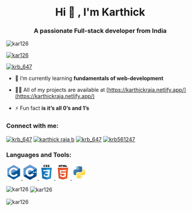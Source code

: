 <h1 align="center">Hi 👋 , I'm Karthick</h1>
<h3 align="center">A passionate Full-stack developer from India</h3>

<p align="left"> <img src="https://komarev.com/ghpvc/?username=kar126&label=Profile%20views&color=0e75b6&style=flat" alt="kar126" /> </p>

<p align="left"> <a href="https://github.com/ryo-ma/github-profile-trophy"><img src="https://github-profile-trophy.vercel.app/?username=kar126" alt="kar126" /></a> </p>

<p align="left"> <a href="https://twitter.com/krb_647" target="blank"><img src="https://img.shields.io/twitter/follow/krb_647?logo=twitter&style=for-the-badge" alt="krb_647" /></a> </p>

- 🌱 I’m currently learning **fundamentals of web-development**

- 👨‍💻 All of my projects are available at [https://karthickraja.netlify.app/](https://karthickraja.netlify.app/)

- ⚡ Fun fact **is it’s all 0’s and 1’s**

<h3 align="left">Connect with me:</h3>
<p align="left">
<a href="https://twitter.com/krb_647" target="blank"><img align="center" src="https://raw.githubusercontent.com/rahuldkjain/github-profile-readme-generator/master/src/images/icons/Social/twitter.svg" alt="krb_647" height="30" width="40" /></a>
<a href="https://linkedin.com/in/karthick raja b" target="blank"><img align="center" src="https://raw.githubusercontent.com/rahuldkjain/github-profile-readme-generator/master/src/images/icons/Social/linked-in-alt.svg" alt="karthick raja b" height="30" width="40" /></a>
<a href="https://instagram.com/krb_647" target="blank"><img align="center" src="https://raw.githubusercontent.com/rahuldkjain/github-profile-readme-generator/master/src/images/icons/Social/instagram.svg" alt="krb_647" height="30" width="40" /></a>
<a href="https://www.hackerrank.com/krb561247" target="blank"><img align="center" src="https://raw.githubusercontent.com/rahuldkjain/github-profile-readme-generator/master/src/images/icons/Social/hackerrank.svg" alt="krb561247" height="30" width="40" /></a>
</p>

<h3 align="left">Languages and Tools:</h3>
<p align="left"> <a href="https://www.cprogramming.com/" target="_blank" rel="noreferrer"> <img src="https://raw.githubusercontent.com/devicons/devicon/master/icons/c/c-original.svg" alt="c" width="40" height="40"/> </a> <a href="https://www.w3schools.com/cpp/" target="_blank" rel="noreferrer"> <img src="https://raw.githubusercontent.com/devicons/devicon/master/icons/cplusplus/cplusplus-original.svg" alt="cplusplus" width="40" height="40"/> </a> <a href="https://www.w3schools.com/css/" target="_blank" rel="noreferrer"> <img src="https://raw.githubusercontent.com/devicons/devicon/master/icons/css3/css3-original-wordmark.svg" alt="css3" width="40" height="40"/> </a> <a href="https://www.w3.org/html/" target="_blank" rel="noreferrer"> <img src="https://raw.githubusercontent.com/devicons/devicon/master/icons/html5/html5-original-wordmark.svg" alt="html5" width="40" height="40"/> </a> <a href="https://www.python.org" target="_blank" rel="noreferrer"> <img src="https://raw.githubusercontent.com/devicons/devicon/master/icons/python/python-original.svg" alt="python" width="40" height="40"/> </a> </p>

<p><img align="left" src="https://github-readme-stats.vercel.app/api/top-langs?username=kar126&show_icons=true&locale=en&layout=compact" alt="kar126" /></p>

<p>&nbsp;<img align="center" src="https://github-readme-stats.vercel.app/api?username=kar126&show_icons=true&locale=en" alt="kar126" /></p>

<p><img align="center" src="https://github-readme-streak-stats.herokuapp.com/?user=kar126&" alt="kar126" /></p>

